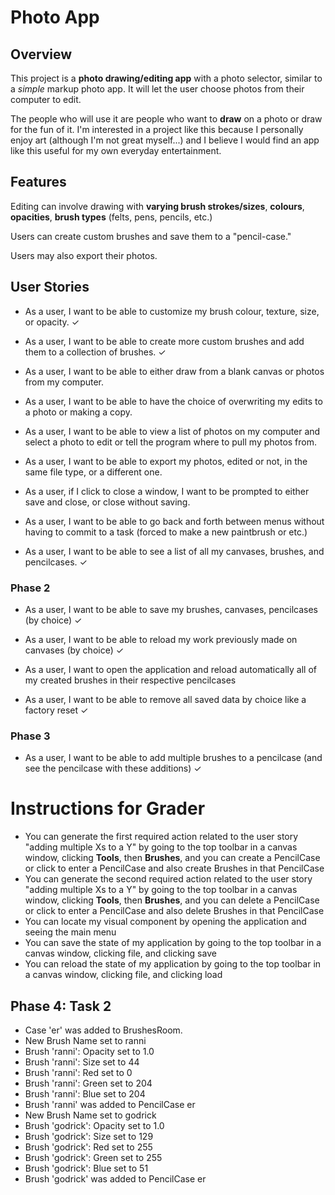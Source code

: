 # Photo App

## Overview

This project is a **photo drawing/editing app** with a photo selector, 
similar to a *simple* markup photo app. It will let the user choose photos from
their computer to edit. 

The people who will use it are people who want to **draw** on a photo
or draw for the fun of it. I'm interested in a project
like this because I personally enjoy art
(although I'm not great myself...) and I believe I would
find an app like this useful for my own everyday entertainment.

## Features
Editing can involve drawing with **varying brush strokes/sizes**,
**colours**, **opacities**, **brush types** (felts, pens, pencils, etc.)

Users can create custom brushes and save them
to a "pencil-case."

Users may also export their photos.



## User Stories

- As a user, I want to be able to customize my brush colour, texture, size,
or opacity. ✓

- As a user, I want to be able to create more custom brushes and add them
to a collection of brushes. ✓

- As a user, I want to be able to either draw from a blank canvas
or photos from my computer.

- As a user, I want to be able to have the choice of overwriting my 
edits to a photo or making a copy.

- As a user, I want to be able to view a list of photos on my computer and
select a photo to edit or tell the program where to pull my photos from.

- As a user, I want to be able to export my photos, edited or not, in the same
file type, or a different one.

- As a user, if I click to close a window, I want to be prompted to
either save and close, or close without saving.

- As a user, I want to be able to go back and forth between menus without having to commit to a task
  (forced to make a new paintbrush or etc.) 

- As a user, I want to be able to see a list of all my canvases, brushes, and pencilcases. ✓

### Phase 2

- As a user, I want to be able to save my brushes, canvases, pencilcases (by choice) ✓

- As a user, I want to be able to reload my work previously made on canvases (by choice) ✓

- As a user, I want to open the application
  and reload automatically all of my created brushes in their respective pencilcases

- As a user, I want to be able to remove all saved data by choice like a factory reset ✓

### Phase 3

- As a user, I want to be able to add multiple brushes to a pencilcase 
(and see the pencilcase with these additions) ✓

# Instructions for Grader

- You can generate the first required action related to the user story "adding multiple Xs to a Y" by 
going to the top toolbar in a canvas window,
  clicking **Tools**, then **Brushes**, and you can create a PencilCase or click to enter a 
PencilCase and also create Brushes in that PencilCase
- You can generate the second required action related to the user story "adding multiple Xs to a Y" by going to the top toolbar in a canvas window,
  clicking **Tools**, then **Brushes**, and you can delete a PencilCase or click to enter a
  PencilCase and also delete Brushes in that PencilCase
- You can locate my visual component by opening the application
and seeing the main menu
- You can save the state of my application by going to the top toolbar in a canvas window,
clicking file, and clicking save
- You can reload the state of my application by going to the top toolbar in a canvas window,
  clicking file, and clicking load

## Phase 4: Task 2

- Case 'er' was added to BrushesRoom.
- New Brush Name set to ranni
- Brush 'ranni': Opacity set to 1.0
- Brush 'ranni': Size set to 44
- Brush 'ranni': Red set to 0
- Brush 'ranni': Green set to 204
- Brush 'ranni': Blue set to 204
- Brush 'ranni' was added to PencilCase er
- New Brush Name set to godrick
- Brush 'godrick': Opacity set to 1.0
- Brush 'godrick': Size set to 129
- Brush 'godrick': Red set to 255
- Brush 'godrick': Green set to 255
- Brush 'godrick': Blue set to 51
- Brush 'godrick' was added to PencilCase er
